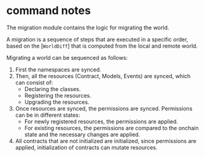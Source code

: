 # command notes


The migration module contains the logic for migrating the world.

A migration is a sequence of steps that are executed in a specific order, based on the [`WorldDiff`] that is computed from the local and remote world.

Migrating a world can be sequenced as follows:

1. First the namespaces are synced.
2. Then, all the resources (Contract, Models, Events) are synced, which can consist of:
    - Declaring the classes.
    - Registering the resources.
    - Upgrading the resources.
3. Once resources are synced, the permissions are synced. Permissions can be in different states:
    - For newly registered resources, the permissions are applied.
    - For existing resources, the permissions are compared to the onchain state and the necessary changes are applied.
4. All contracts that are not initialized are initialized, since permissions are applied, initialization of contracts can mutate resources.





